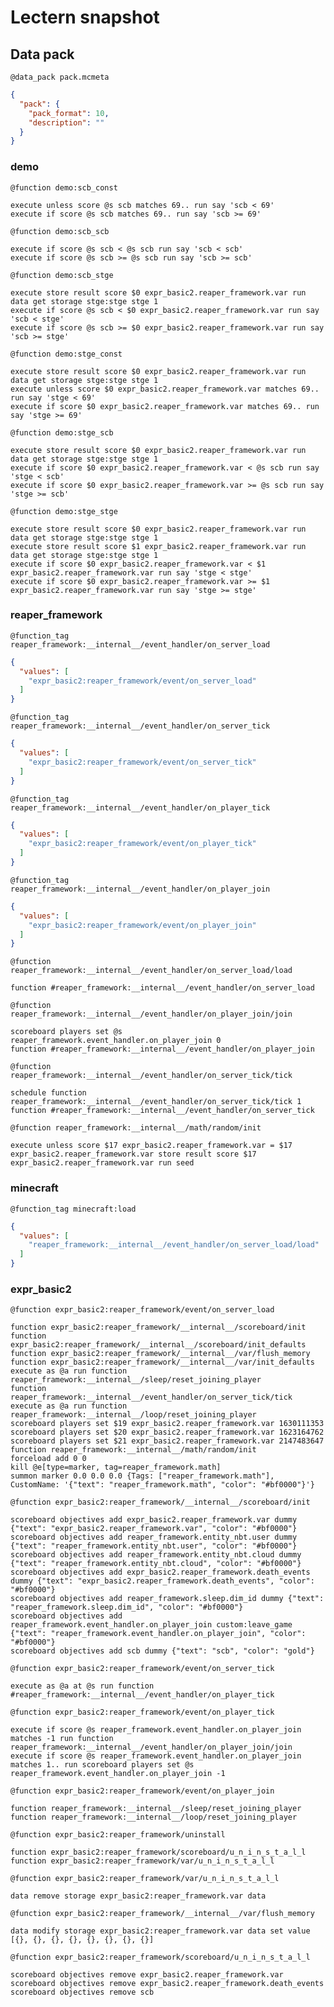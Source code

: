 # Lectern snapshot

## Data pack

`@data_pack pack.mcmeta`

```json
{
  "pack": {
    "pack_format": 10,
    "description": ""
  }
}
```

### demo

`@function demo:scb_const`

```mcfunction
execute unless score @s scb matches 69.. run say 'scb < 69'
execute if score @s scb matches 69.. run say 'scb >= 69'
```

`@function demo:scb_scb`

```mcfunction
execute if score @s scb < @s scb run say 'scb < scb'
execute if score @s scb >= @s scb run say 'scb >= scb'
```

`@function demo:scb_stge`

```mcfunction
execute store result score $0 expr_basic2.reaper_framework.var run data get storage stge:stge stge 1
execute if score @s scb < $0 expr_basic2.reaper_framework.var run say 'scb < stge'
execute if score @s scb >= $0 expr_basic2.reaper_framework.var run say 'scb >= stge'
```

`@function demo:stge_const`

```mcfunction
execute store result score $0 expr_basic2.reaper_framework.var run data get storage stge:stge stge 1
execute unless score $0 expr_basic2.reaper_framework.var matches 69.. run say 'stge < 69'
execute if score $0 expr_basic2.reaper_framework.var matches 69.. run say 'stge >= 69'
```

`@function demo:stge_scb`

```mcfunction
execute store result score $0 expr_basic2.reaper_framework.var run data get storage stge:stge stge 1
execute if score $0 expr_basic2.reaper_framework.var < @s scb run say 'stge < scb'
execute if score $0 expr_basic2.reaper_framework.var >= @s scb run say 'stge >= scb'
```

`@function demo:stge_stge`

```mcfunction
execute store result score $0 expr_basic2.reaper_framework.var run data get storage stge:stge stge 1
execute store result score $1 expr_basic2.reaper_framework.var run data get storage stge:stge stge 1
execute if score $0 expr_basic2.reaper_framework.var < $1 expr_basic2.reaper_framework.var run say 'stge < stge'
execute if score $0 expr_basic2.reaper_framework.var >= $1 expr_basic2.reaper_framework.var run say 'stge >= stge'
```

### reaper_framework

`@function_tag reaper_framework:__internal__/event_handler/on_server_load`

```json
{
  "values": [
    "expr_basic2:reaper_framework/event/on_server_load"
  ]
}
```

`@function_tag reaper_framework:__internal__/event_handler/on_server_tick`

```json
{
  "values": [
    "expr_basic2:reaper_framework/event/on_server_tick"
  ]
}
```

`@function_tag reaper_framework:__internal__/event_handler/on_player_tick`

```json
{
  "values": [
    "expr_basic2:reaper_framework/event/on_player_tick"
  ]
}
```

`@function_tag reaper_framework:__internal__/event_handler/on_player_join`

```json
{
  "values": [
    "expr_basic2:reaper_framework/event/on_player_join"
  ]
}
```

`@function reaper_framework:__internal__/event_handler/on_server_load/load`

```mcfunction
function #reaper_framework:__internal__/event_handler/on_server_load
```

`@function reaper_framework:__internal__/event_handler/on_player_join/join`

```mcfunction
scoreboard players set @s reaper_framework.event_handler.on_player_join 0
function #reaper_framework:__internal__/event_handler/on_player_join
```

`@function reaper_framework:__internal__/event_handler/on_server_tick/tick`

```mcfunction
schedule function reaper_framework:__internal__/event_handler/on_server_tick/tick 1
function #reaper_framework:__internal__/event_handler/on_server_tick
```

`@function reaper_framework:__internal__/math/random/init`

```mcfunction
execute unless score $17 expr_basic2.reaper_framework.var = $17 expr_basic2.reaper_framework.var store result score $17 expr_basic2.reaper_framework.var run seed
```

### minecraft

`@function_tag minecraft:load`

```json
{
  "values": [
    "reaper_framework:__internal__/event_handler/on_server_load/load"
  ]
}
```

### expr_basic2

`@function expr_basic2:reaper_framework/event/on_server_load`

```mcfunction
function expr_basic2:reaper_framework/__internal__/scoreboard/init
function expr_basic2:reaper_framework/__internal__/scoreboard/init_defaults
function expr_basic2:reaper_framework/__internal__/var/flush_memory
function expr_basic2:reaper_framework/__internal__/var/init_defaults
execute as @a run function reaper_framework:__internal__/sleep/reset_joining_player
function reaper_framework:__internal__/event_handler/on_server_tick/tick
execute as @a run function reaper_framework:__internal__/loop/reset_joining_player
scoreboard players set $19 expr_basic2.reaper_framework.var 1630111353
scoreboard players set $20 expr_basic2.reaper_framework.var 1623164762
scoreboard players set $21 expr_basic2.reaper_framework.var 2147483647
function reaper_framework:__internal__/math/random/init
forceload add 0 0
kill @e[type=marker, tag=reaper_framework.math]
summon marker 0.0 0.0 0.0 {Tags: ["reaper_framework.math"], CustomName: '{"text": "reaper_framework.math", "color": "#bf0000"}'}
```

`@function expr_basic2:reaper_framework/__internal__/scoreboard/init`

```mcfunction
scoreboard objectives add expr_basic2.reaper_framework.var dummy {"text": "expr_basic2.reaper_framework.var", "color": "#bf0000"}
scoreboard objectives add reaper_framework.entity_nbt.user dummy {"text": "reaper_framework.entity_nbt.user", "color": "#bf0000"}
scoreboard objectives add reaper_framework.entity_nbt.cloud dummy {"text": "reaper_framework.entity_nbt.cloud", "color": "#bf0000"}
scoreboard objectives add expr_basic2.reaper_framework.death_events dummy {"text": "expr_basic2.reaper_framework.death_events", "color": "#bf0000"}
scoreboard objectives add reaper_framework.sleep.dim_id dummy {"text": "reaper_framework.sleep.dim_id", "color": "#bf0000"}
scoreboard objectives add reaper_framework.event_handler.on_player_join custom:leave_game {"text": "reaper_framework.event_handler.on_player_join", "color": "#bf0000"}
scoreboard objectives add scb dummy {"text": "scb", "color": "gold"}
```

`@function expr_basic2:reaper_framework/event/on_server_tick`

```mcfunction
execute as @a at @s run function #reaper_framework:__internal__/event_handler/on_player_tick
```

`@function expr_basic2:reaper_framework/event/on_player_tick`

```mcfunction
execute if score @s reaper_framework.event_handler.on_player_join matches -1 run function reaper_framework:__internal__/event_handler/on_player_join/join
execute if score @s reaper_framework.event_handler.on_player_join matches 1.. run scoreboard players set @s reaper_framework.event_handler.on_player_join -1
```

`@function expr_basic2:reaper_framework/event/on_player_join`

```mcfunction
function reaper_framework:__internal__/sleep/reset_joining_player
function reaper_framework:__internal__/loop/reset_joining_player
```

`@function expr_basic2:reaper_framework/uninstall`

```mcfunction
function expr_basic2:reaper_framework/scoreboard/u_n_i_n_s_t_a_l_l
function expr_basic2:reaper_framework/var/u_n_i_n_s_t_a_l_l
```

`@function expr_basic2:reaper_framework/var/u_n_i_n_s_t_a_l_l`

```mcfunction
data remove storage expr_basic2:reaper_framework.var data
```

`@function expr_basic2:reaper_framework/__internal__/var/flush_memory`

```mcfunction
data modify storage expr_basic2:reaper_framework.var data set value [{}, {}, {}, {}, {}, {}, {}, {}]
```

`@function expr_basic2:reaper_framework/scoreboard/u_n_i_n_s_t_a_l_l`

```mcfunction
scoreboard objectives remove expr_basic2.reaper_framework.var
scoreboard objectives remove expr_basic2.reaper_framework.death_events
scoreboard objectives remove scb
```
